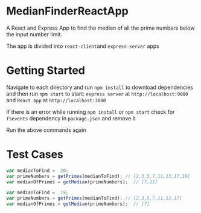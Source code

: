 # MedianFinderReactApp

A React and Express App to find the median of all the prime numbers below the input number limit.

The app is divided into `react-client`and `express-server` apps

# Getting Started

Navigate to each directory and run `npm install` to download dependencies and then run `npm start` to start:
`express server` at `http://localhost:9000` and `React app` at `http://localhost:3000`

If there is an error while running `npm install` or `npm start` check for `fsevents` dependency in `package.json` and remove it

Run the above commands again

# Test Cases
```javascript
var medianToFind =  20;
var primeNumbers = getPrimes(medianToFind); // [2,3,5,7,11,13,17,19]
var medianOfPrimes = getMedian(primeNumbers);  // [7,11]
```

```javascript
var medianToFind =  19;
var primeNumbers = getPrimes(medianToFind); // [2,3,5,7,11,13,17]
var medianOfPrimes = getMedian(primeNumbers);  // [7]
```
